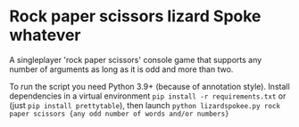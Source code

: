 # Rock paper scissors lizard Spoke whatever

A singleplayer 'rock paper scissors' console game that supports any number of arguments as long as it is odd and more than two.

To run the script you need Python 3.9+ (because of annotation style). Install dependencies in a virtual environment `pip install -r requirements.txt` or (just `pip install prettytable`), then launch `python lizardspokee.py rock paper scissors {any odd number of words and/or numbers}`
